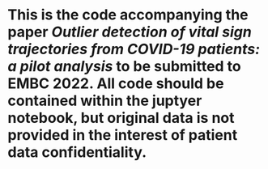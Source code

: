 # This is the code accompanying the paper *Outlier detection of vital sign trajectories from COVID-19 patients: a pilot analysis* to be submitted to EMBC 2022. All code should be contained within the juptyer notebook, but original data is not provided in the interest of patient data confidentiality.
